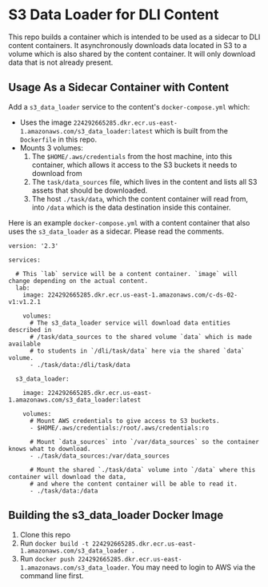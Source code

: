 # S3 Data Loader for DLI Content

This repo builds a container which is intended to be used as a sidecar to DLI content containers. It asynchronously downloads data located in S3 to a volume which is also shared by the content container. It will only download data that is not already present.

## Usage As a Sidecar Container with Content

Add a `s3_data_loader` service to the content's `docker-compose.yml` which:

- Uses the image `224292665285.dkr.ecr.us-east-1.amazonaws.com/s3_data_loader:latest` which is built from the `Dockerfile` in this repo.
- Mounts 3 volumes:
  1) The `$HOME/.aws/credentials` from the host machine, into this container, which allows it access to the S3 buckets it needs to download from
  2) The `task/data_sources` file, which lives in the content and lists all S3 assets that should be downloaded.
  3) The host `./task/data`, which the content container will read from, into `/data` which is the data destination inside this container.

Here is an example `docker-compose.yml` with a content container that also uses the `s3_data_loader` as a sidecar. Please read the comments.

```
version: '2.3'

services:

  # This `lab` service will be a content container. `image` will change depending on the actual content.
  lab:
    image: 224292665285.dkr.ecr.us-east-1.amazonaws.com/c-ds-02-v1:v1.2.1

    volumes:
      # The s3_data_loader service will download data entities described in
      # /task/data_sources to the shared volume `data` which is made available
      # to students in `/dli/task/data` here via the shared `data` volume.
      - ./task/data:/dli/task/data

  s3_data_loader:

    image: 224292665285.dkr.ecr.us-east-1.amazonaws.com/s3_data_loader:latest

    volumes:
      # Mount AWS credentials to give access to S3 buckets.
      - $HOME/.aws/credentials:/root/.aws/credentials:ro

      # Mount `data_sources` into `/var/data_sources` so the container knows what to download.
      - ./task/data_sources:/var/data_sources

      # Mount the shared `./task/data` volume into `/data` where this container will download the data,
      # and where the content container will be able to read it.
      - ./task/data:/data

```

## Building the s3_data_loader Docker Image

1) Clone this repo
2) Run `docker build -t 224292665285.dkr.ecr.us-east-1.amazonaws.com/s3_data_loader .`
3) Run `docker push 224292665285.dkr.ecr.us-east-1.amazonaws.com/s3_data_loader`. You may need to login to AWS via the command line first.
